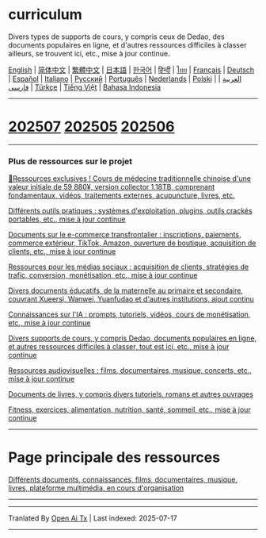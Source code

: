 # curriculum

Divers types de supports de cours, y compris ceux de Dedao, des documents populaires en ligne, et d'autres ressources difficiles à classer ailleurs, se trouvent ici, etc., mise à jour continue.


[English](https://openaitx.github.io/view.html?user=mswnlz&project=curriculum&lang=en) | [简体中文](https://openaitx.github.io/view.html?user=mswnlz&project=curriculum&lang=zh-CN) | [繁體中文](https://openaitx.github.io/view.html?user=mswnlz&project=curriculum&lang=zh-TW) | [日本語](https://openaitx.github.io/view.html?user=mswnlz&project=curriculum&lang=ja) | [한국어](https://openaitx.github.io/view.html?user=mswnlz&project=curriculum&lang=ko) | [हिन्दी](https://openaitx.github.io/view.html?user=mswnlz&project=curriculum&lang=hi) | [ไทย](https://openaitx.github.io/view.html?user=mswnlz&project=curriculum&lang=th) | [Français](https://openaitx.github.io/view.html?user=mswnlz&project=curriculum&lang=fr) | [Deutsch](https://openaitx.github.io/view.html?user=mswnlz&project=curriculum&lang=de) | [Español](https://openaitx.github.io/view.html?user=mswnlz&project=curriculum&lang=es) | [Italiano](https://openaitx.github.io/view.html?user=mswnlz&project=curriculum&lang=it) | [Русский](https://openaitx.github.io/view.html?user=mswnlz&project=curriculum&lang=ru) | [Português](https://openaitx.github.io/view.html?user=mswnlz&project=curriculum&lang=pt) | [Nederlands](https://openaitx.github.io/view.html?user=mswnlz&project=curriculum&lang=nl) | [Polski](https://openaitx.github.io/view.html?user=mswnlz&project=curriculum&lang=pl) | [العربية](https://openaitx.github.io/view.html?user=mswnlz&project=curriculum&lang=ar) | [فارسی](https://openaitx.github.io/view.html?user=mswnlz&project=curriculum&lang=fa) | [Türkçe](https://openaitx.github.io/view.html?user=mswnlz&project=curriculum&lang=tr) | [Tiếng Việt](https://openaitx.github.io/view.html?user=mswnlz&project=curriculum&lang=vi) | [Bahasa Indonesia](https://openaitx.github.io/view.html?user=mswnlz&project=curriculum&lang=id)

-------------------

# [202507](https://raw.githubusercontent.com/mswnlz/curriculum/main/202507.md) [202505](https://raw.githubusercontent.com/mswnlz/curriculum/main/202505.md) [202506](https://raw.githubusercontent.com/mswnlz/curriculum/main/202506.md)

---------------
### Plus de ressources sur le projet

[🎁Ressources exclusives ! Cours de médecine traditionnelle chinoise d'une valeur initiale de 59 880¥, version collector 1,18TB, comprenant fondamentaux, vidéos, traitements externes, acupuncture, livres, etc.](https://github.com/mswnlz/chinese-traditional)

[Différents outils pratiques : systèmes d'exploitation, plugins, outils crackés portables, etc., mise à jour continue](https://github.com/mswnlz/tools)


[Documents sur le e-commerce transfrontalier : inscriptions, paiements, commerce extérieur, TikTok, Amazon, ouverture de boutique, acquisition de clients, etc., mise à jour continue](https://github.com/mswnlz/cross-border)

[Ressources pour les médias sociaux : acquisition de clients, stratégies de trafic, conversion, monétisation, etc., mise à jour continue](https://github.com/mswnlz/self-media)

[ Divers documents éducatifs, de la maternelle au primaire et secondaire, couvrant Xueersi, Wanwei, Yuanfudao et d'autres institutions, ajout continu](https://github.com/mswnlz/edu-knowlege)

[Connaissances sur l'IA : prompts, tutoriels, vidéos, cours de monétisation, etc., mise à jour continue](https://github.com/mswnlz/AIknowledge)

[Divers supports de cours, y compris Dedao, documents populaires en ligne, et autres ressources difficiles à classer, tout est ici, etc., mise à jour continue](https://github.com/mswnlz/curriculum)

[Ressources audiovisuelles : films, documentaires, musique, concerts, etc., mise à jour continue](https://github.com/mswnlz/movies)

[Documents de livres, y compris divers tutoriels, romans et autres ouvrages](https://github.com/mswnlz/book)

[Fitness, exercices, alimentation, nutrition, santé, sommeil, etc., mise à jour continue](https://github.com/mswnlz/healthy)

---------------

# Page principale des ressources
[Différents documents, connaissances, films, documentaires, musique, livres, plateforme multimédia, en cours d'organisation](https://github.com/mswnlz)

---------------


---

Tranlated By [Open Ai Tx](https://github.com/OpenAiTx/OpenAiTx) | Last indexed: 2025-07-17

---